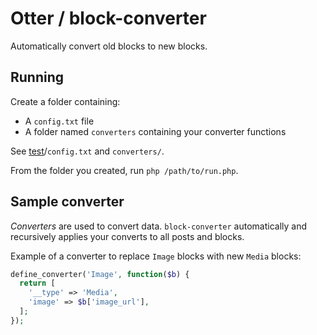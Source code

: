 # Otter / block-converter

Automatically convert old blocks to new blocks.


## Running

Create a folder containing:

- A `config.txt` file
- A folder named `converters` containing your converter functions

See [test](test)/`config.txt` and `converters/`.

From the folder you created, run `php /path/to/run.php`.


## Sample converter

*Converters* are used to convert data. `block-converter` automatically and recursively applies your converts to all posts and blocks.

Example of a converter to replace `Image` blocks with new `Media` blocks:

```php
define_converter('Image', function($b) {
  return [
    '__type' => 'Media',
    'image' => $b['image_url'],
  ];
});
```

